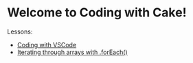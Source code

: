 # Welcome to Coding with Cake!

Lessons:

- [Coding with VSCode](./lessons/vs-code.md)
- [Iterating through arrays with .forEach()](./lessons/for-each.md)

